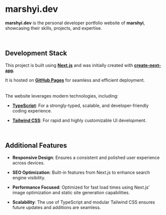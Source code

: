# marshyi.dev

**marshyi.dev** is the personal developer portfolio website of **marshyi**, showcasing their skills, projects, and expertise.

<br />

## Development Stack

This project is built using [**Next.js**](https://nextjs.org/) and was initially created with [**create-next-app**](https://nextjs.org/docs/app/api-reference/cli/create-next-app/).

It is hosted on [**GitHub Pages**](https://pages.github.com/) for seamless and efficient deployment.
<br />
<br />
<br />
The website leverages modern technologies, including:
- [**TypeScript**](https://www.typescriptlang.org/): For a strongly-typed, scalable, and developer-friendly coding experience.

- [**Tailwind CSS**](https://tailwindcss.com/): For rapid and highly customizable UI development.

<br />

## Additional Features

- **Responsive Design**: Ensures a consistent and polished user experience across devices.

- **SEO Optimization**: Built-in features from Next.js to enhance search engine visibility.

- **Performance Focused**: Optimized for fast load times using Next.js’ image optimization and static site generation capabilities.

- **Scalability**: The use of TypeScript and modular Tailwind CSS ensures future updates and additions are seamless.
